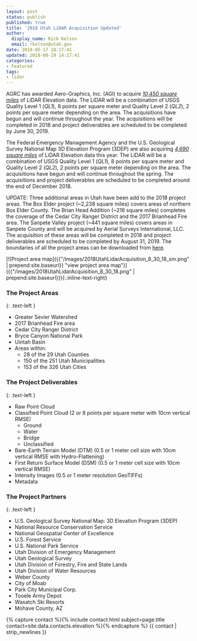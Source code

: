 ```yaml
---
layout: post
status: publish
published: true
title: '2018 Utah LiDAR Acquisition Updated'
author:
  display_name: Rick Kelson
  email: rkelson@utah.gov
date: 2018-05-17 18:17:41
updated: 2018-08-29 14:17:41
categories:
- Featured
tags:
- lidar
---
```


AGRC has awarded Aero-Graphics, Inc. (AGI) to acquire [*10,450 square miles*](https://arcg.is/H5CzO "view project areas in ArcGIS Online") of LiDAR Elevation data. The LiDAR will be a combination of USGS Quality Level 1 (_QL1_), 8 points per square meter and Quality Level 2 (_QL2_), 2 points per square meter depending on the area. The acquisitions have begun and will continue throughout the year. The acquisitions will be completed in 2018 and project deliverables are scheduled to be completed by June 30, 2019.

The Federal Emergency Management Agency and the U.S. Geological Survey National Map 3D Elevation Program (3DEP) are also acquiring [*4,690 square miles*](https://arcg.is/H5CzO "view project areas in ArcGIS Online") of LiDAR Elevation data this year. The LiDAR will be a combination of USGS Quality Level 1 (_QL1_), 8 points per square meter and Quality Level 2 (_QL2_), 2 points per square meter depending on the area. The acquisitions have begun and will continue throughout the spring. The acquisitions and project deliverables are scheduled to be completed around the end of December 2018.

UPDATE:
Three additional areas in Utah have been add to the 2018 project areas. The Box Elder project (~2,238 square miles) covers areas of northern Box Elder County. The Brian Head Addition (~216 square miles) completes the coverage of the Cedar City Ranger District and the 2017 Brianhead Fire area. The Sanpete Valley project (~441 square miles) covers areas in Sanpete County and will be acquired by Aerial Surveys International, LLC. The acquisition of these areas will be completed in 2018 and project deliverables are scheduled to be completed by August 31, 2019. The boundaries of all the project areas can be downloaded from [here](https://drive.google.com/a/utah.gov/uc?id=1BkO7aWhFARM-U--KGi4Wn3diNIx7kban&export=download).

[![Project area map]({{"/images/2018UtahLidarAcquisition_8_30_18_sm.png" | prepend:site.baseurl}} "view project area map")]({{"/images/2018UtahLidarAcquisition_8_30_18.png" | prepend:site.baseurl}}){:.inline-text-right}

### The Project Areas
{: .text-left }

- Greater Sevier Watershed
- 2017 Brianhead Fire area
- Cedar City Ranger District
- Bryce Canyon National Park
- Uintah Basin
- Areas within:
  - 28 of the 29 Utah Counties
  - 150 of the 251 Utah Municipalities
  - 153 of the 326 Utah Cities

### The Project Deliverables
{: .text-left }

- Raw Point Cloud
- Classified Point Cloud (2 or 8 points per square meter with 10cm vertical RMSE)
  - Ground
  - Water
  - Bridge
  - Unclassified
- Bare-Earth Terrain Model (DTM) (0.5 or 1 meter cell size with 10cm vertical RMSE with Hydro-Flattening)
- First Return Surface Model (DSM) (0.5 or 1 meter cell size with 10cm vertical RMSE)
- Intensity Images (0.5 or 1 meter resolution GeoTIFFs)
- Metadata

### The Project Partners
{: .text-left }

- U.S. Geological Survey National Map: 3D Elevation Program (3DEP)
- National Resource Conservation Service
- National Geospatial Center of Excellence
- U.S. Forest Service
- U.S. National Park Service
- Utah Division of Emergency Management
- Utah Geological Survey
- Utah Division of Forestry, Fire and State Lands
- Utah Division of Water Resources
- Weber County
- City of Moab
- Park City Municipal Corp.
- Tooele Army Depot
- Wasatch Ski Resorts
- Mohave County, AZ


{% capture contact %}{% include contact.html subject=page.title contact=site.data.contacts.elevation %}{% endcapture %}
{{ contact | strip_newlines }}
